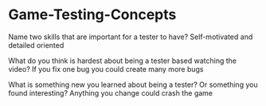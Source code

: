 # Game-Testing-Concepts

Name two skills that are important for a tester to have? 
Self-motivated and detailed oriented  

What do you think is hardest about being a tester based watching the video? 
If you fix one bug you could create many more bugs

What is something new you learned about being a tester? Or something you found interesting?
Anything you change could crash the game
